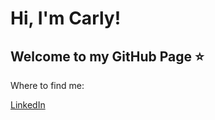 # Hi, I'm Carly!

## Welcome to my GitHub Page ⭐️

Where to find me:

[LinkedIn](https://www.linkedin.com/in/carly-wilk)
<!---
carlywilk/carlywilk is a ✨ special ✨ repository because its `README.md` (this file) appears on your GitHub profile.
You can click the Preview link to take a look at your changes.
--->
